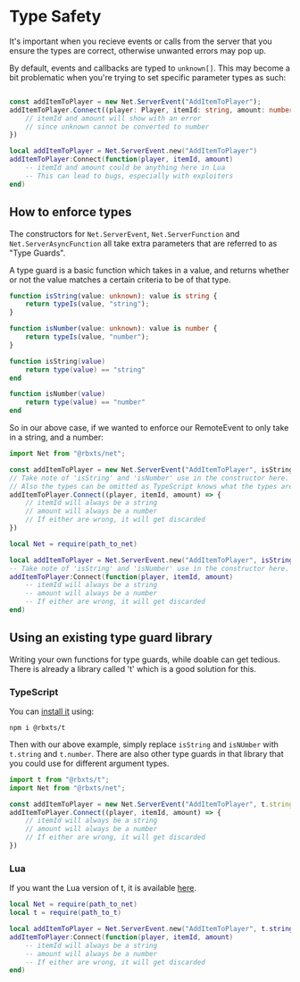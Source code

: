 # Type Safety

It's important when you recieve events or calls from the server that you ensure the types are correct, otherwise unwanted errors may pop up.

By default, events and callbacks are typed to `unknown[]`. This may become a bit problematic when you're trying to set specific parameter types as such:

```TypeScript tab=

const addItemToPlayer = new Net.ServerEvent("AddItemToPlayer");
addItemToPlayer.Connect((player: Player, itemId: string, amount: number) => {
	// itemId and amount will show with an error
	// since unknown cannot be converted to number
}) 
```

```Lua tab=
local addItemToPlayer = Net.ServerEvent.new("AddItemToPlayer")
addItemToPlayer:Connect(function(player, itemId, amount) 
	-- itemId and amount could be anything here in Lua
	-- This can lead to bugs, especially with exploiters
end)
```

## How to enforce types
The constructors for `Net.ServerEvent`, `Net.ServerFunction` and `Net.ServerAsyncFunction` all take extra parameters that are referred to as "Type Guards".

A type guard is a basic function which takes in a value, and returns whether or not the value matches a certain criteria to be of that type.

```TypeScript tab=
function isString(value: unknown): value is string {
	return typeIs(value, "string");
}

function isNumber(value: unknown): value is number {
	return typeIs(value, "number");
}
```

```Lua tab=
function isString(value)
	return type(value) == "string"
end

function isNumber(value)
	return type(value) == "number"
end
```

So in our above case, if we wanted to enforce our RemoteEvent to only take in a string, and a number:

```TypeScript tab=
import Net from "@rbxts/net";

const addItemToPlayer = new Net.ServerEvent("AddItemToPlayer", isString, isNumber);
// Take note of 'isString' and 'isNumber' use in the constructor here.
// Also the types can be omitted as TypeScript knows what the types are now.
addItemToPlayer.Connect((player, itemId, amount) => {
	// itemId will always be a string
	// amount will always be a number
	// If either are wrong, it will get discarded
}) 
```

```Lua tab=
local Net = require(path_to_net)

local addItemToPlayer = Net.ServerEvent.new("AddItemToPlayer", isString, isNumber)
-- Take note of 'isString' and 'isNumber' use in the constructor here.
addItemToPlayer:Connect(function(player, itemId, amount) 
	-- itemId will always be a string
	-- amount will always be a number
	-- If either are wrong, it will get discarded
end)
```

## Using an existing type guard library
Writing your own functions for type guards, while doable can get tedious. There is already a library called 't' which is a good solution for this.

### TypeScript
You can [install it](https://www.npmjs.com/package/@rbxts/t) using:
```
npm i @rbxts/t
```

Then with our above example, simply replace `isString` and `isNUmber` with `t.string` and `t.number`. There are also other type guards in that library that you could use for different argument types.

```TypeScript
import t from "@rbxts/t";
import Net from "@rbxts/net";

const addItemToPlayer = new Net.ServerEvent("AddItemToPlayer", t.string, t.number);
addItemToPlayer.Connect((player, itemId, amount) => {
	// itemId will always be a string
	// amount will always be a number
	// If either are wrong, it will get discarded
}) 
```

### Lua
If you want the Lua version of t, it is available [here](https://github.com/osyrisrblx/t).

```Lua
local Net = require(path_to_net)
local t = require(path_to_t)

local addItemToPlayer = Net.ServerEvent.new("AddItemToPlayer", t.string, t.number)
addItemToPlayer:Connect(function(player, itemId, amount) 
	-- itemId will always be a string
	-- amount will always be a number
	-- If either are wrong, it will get discarded
end)
```